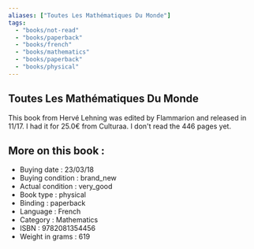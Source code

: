 ```yaml
---
aliases: ["Toutes Les Mathématiques Du Monde"] 
tags: 
  - "books/not-read" 
  - "books/paperback" 
  - "books/french"
  - "books/mathematics"
  - "books/paperback"
  - "books/physical"
---
```



## Toutes Les Mathématiques Du Monde
This book from Hervé Lehning was edited by Flammarion and released in 11/17. I had it for 25.0€ from Culturaa. I don't read the 446 pages yet.

## More on this book :
- Buying date : 23/03/18
- Buying condition : brand_new
- Actual condition : very_good
- Book type : physical
- Binding : paperback
- Language : French
- Category : Mathematics
- ISBN : 9782081354456
- Weight in grams : 619
